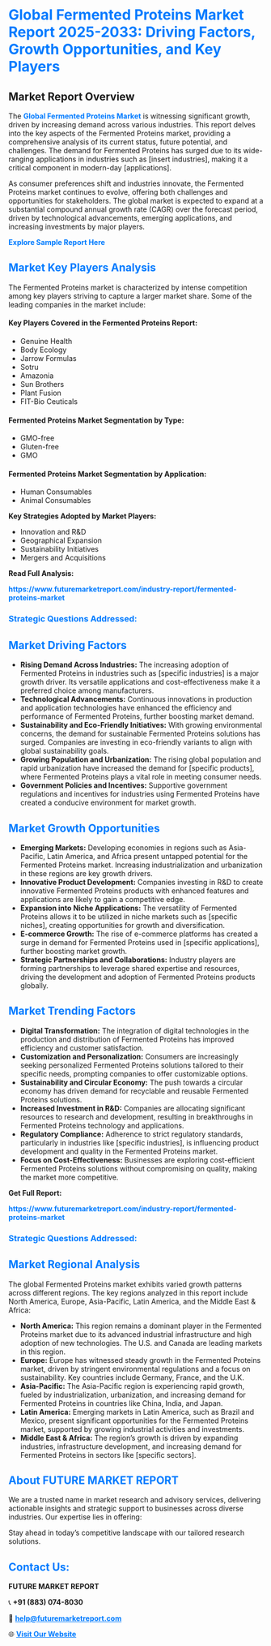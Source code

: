 <h1 style="color: #007BFF;">Global Fermented Proteins Market Report 2025-2033: Driving Factors, Growth Opportunities, and Key Players</h1>

<section id="overview">
<h2>Market Report Overview</h2>
<p>The <a href="https://www.futuremarketreport.com/industry-report/fermented-proteins-market" style="color: #007BFF; text-decoration: none;"><strong>Global Fermented Proteins Market</strong></a> is witnessing significant growth, driven by increasing demand across various industries. This report delves into the key aspects of the Fermented Proteins market, providing a comprehensive analysis of its current status, future potential, and challenges. The demand for Fermented Proteins has surged due to its wide-ranging applications in industries such as [insert industries], making it a critical component in modern-day [applications].</p>
<p>As consumer preferences shift and industries innovate, the Fermented Proteins market continues to evolve, offering both challenges and opportunities for stakeholders. The global market is expected to expand at a substantial compound annual growth rate (CAGR) over the forecast period, driven by technological advancements, emerging applications, and increasing investments by major players.</p>
</section>

<section id="overview">
<p><a href="https://www.futuremarketreport.com/request-sample/reportId=61573" style="color: #007BFF; text-decoration: none;"><strong>Explore Sample Report Here</strong></a></p>
</section>

<section id="key-players">
<h2 style="color: #007BFF;">Market Key Players Analysis</h2>
<p>The Fermented Proteins market is characterized by intense competition among key players striving to capture a larger market share. Some of the leading companies in the market include:</p>
<h4>Key Players Covered in the Fermented Proteins Report:</h4>
<ul><li>Genuine Health</li><li>Body Ecology</li><li>Jarrow Formulas</li><li>Sotru</li><li>Amazonia</li><li>Sun Brothers</li><li>Plant Fusion</li><li>FIT-Bio Ceuticals</li></ul>
<h4>Fermented Proteins Market Segmentation by Type:</h4>
<ul><li>GMO-free</li><li>Gluten-free</li><li>GMO</li></ul>

<h4>Fermented Proteins Market Segmentation by Application:</h4>
<ul><li>Human Consumables</li><li>Animal Consumables</li></ul>
<p><strong>Key Strategies Adopted by Market Players:</strong></p>
<ul>
<li>Innovation and R&D</li>
<li>Geographical Expansion</li>
<li>Sustainability Initiatives</li>
<li>Mergers and Acquisitions</li>
</ul>
</section>

<section>
<p><strong>Read Full Analysis: </strong></p><a href="https://www.futuremarketreport.com/industry-report/fermented-proteins-market" style="color: #007BFF; text-decoration: none;"><strong>https://www.futuremarketreport.com/industry-report/fermented-proteins-market</strong></a>
<h3 style="color: #007BFF;">Strategic Questions Addressed:</h3>
</section>

<section id="driving-factors">
<h2 style="color: #007BFF;">Market Driving Factors</h2>
<ul>
<li><strong>Rising Demand Across Industries:</strong> The increasing adoption of Fermented Proteins in industries such as [specific industries] is a major growth driver. Its versatile applications and cost-effectiveness make it a preferred choice among manufacturers.</li>
<li><strong>Technological Advancements:</strong> Continuous innovations in production and application technologies have enhanced the efficiency and performance of Fermented Proteins, further boosting market demand.</li>
<li><strong>Sustainability and Eco-Friendly Initiatives:</strong> With growing environmental concerns, the demand for sustainable Fermented Proteins solutions has surged. Companies are investing in eco-friendly variants to align with global sustainability goals.</li>
<li><strong>Growing Population and Urbanization:</strong> The rising global population and rapid urbanization have increased the demand for [specific products], where Fermented Proteins plays a vital role in meeting consumer needs.</li>
<li><strong>Government Policies and Incentives:</strong> Supportive government regulations and incentives for industries using Fermented Proteins have created a conducive environment for market growth.</li>
</ul>
</section>

<section id="growth-opportunities">
<h2 style="color: #007BFF;">Market Growth Opportunities</h2>
<ul>
<li><strong>Emerging Markets:</strong> Developing economies in regions such as Asia-Pacific, Latin America, and Africa present untapped potential for the Fermented Proteins market. Increasing industrialization and urbanization in these regions are key growth drivers.</li>
<li><strong>Innovative Product Development:</strong> Companies investing in R&D to create innovative Fermented Proteins products with enhanced features and applications are likely to gain a competitive edge.</li>
<li><strong>Expansion into Niche Applications:</strong> The versatility of Fermented Proteins allows it to be utilized in niche markets such as [specific niches], creating opportunities for growth and diversification.</li>
<li><strong>E-commerce Growth:</strong> The rise of e-commerce platforms has created a surge in demand for Fermented Proteins used in [specific applications], further boosting market growth.</li>
<li><strong>Strategic Partnerships and Collaborations:</strong> Industry players are forming partnerships to leverage shared expertise and resources, driving the development and adoption of Fermented Proteins products globally.</li>
</ul>
</section>

<section id="trending-factors">
<h2 style="color: #007BFF;">Market Trending Factors</h2>
<ul>
<li><strong>Digital Transformation:</strong> The integration of digital technologies in the production and distribution of Fermented Proteins has improved efficiency and customer satisfaction.</li>
<li><strong>Customization and Personalization:</strong> Consumers are increasingly seeking personalized Fermented Proteins solutions tailored to their specific needs, prompting companies to offer customizable options.</li>
<li><strong>Sustainability and Circular Economy:</strong> The push towards a circular economy has driven demand for recyclable and reusable Fermented Proteins solutions.</li>
<li><strong>Increased Investment in R&D:</strong> Companies are allocating significant resources to research and development, resulting in breakthroughs in Fermented Proteins technology and applications.</li>
<li><strong>Regulatory Compliance:</strong> Adherence to strict regulatory standards, particularly in industries like [specific industries], is influencing product development and quality in the Fermented Proteins market.</li>
<li><strong>Focus on Cost-Effectiveness:</strong> Businesses are exploring cost-efficient Fermented Proteins solutions without compromising on quality, making the market more competitive.</li>
</ul>
</section>

<section>
<p><strong>Get Full Report: </strong></p><a href="https://www.futuremarketreport.com/industry-report/fermented-proteins-market" style="color: #007BFF; text-decoration: none;"><strong>https://www.futuremarketreport.com/industry-report/fermented-proteins-market</strong></a>
<h3 style="color: #007BFF;">Strategic Questions Addressed:</h3>
</section>


<section id="regional-analysis">
<h2 style="color: #007BFF;">Market Regional Analysis</h2>
<p>The global Fermented Proteins market exhibits varied growth patterns across different regions. The key regions analyzed in this report include North America, Europe, Asia-Pacific, Latin America, and the Middle East & Africa:</p>
<ul>
<li><strong>North America:</strong> This region remains a dominant player in the Fermented Proteins market due to its advanced industrial infrastructure and high adoption of new technologies. The U.S. and Canada are leading markets in this region.</li>
<li><strong>Europe:</strong> Europe has witnessed steady growth in the Fermented Proteins market, driven by stringent environmental regulations and a focus on sustainability. Key countries include Germany, France, and the U.K.</li>
<li><strong>Asia-Pacific:</strong> The Asia-Pacific region is experiencing rapid growth, fueled by industrialization, urbanization, and increasing demand for Fermented Proteins in countries like China, India, and Japan.</li>
<li><strong>Latin America:</strong> Emerging markets in Latin America, such as Brazil and Mexico, present significant opportunities for the Fermented Proteins market, supported by growing industrial activities and investments.</li>
<li><strong>Middle East & Africa:</strong> The region’s growth is driven by expanding industries, infrastructure development, and increasing demand for Fermented Proteins in sectors like [specific sectors].</li>
</ul>
</section>

<footer>
<h2 style="color: #007BFF;">About FUTURE MARKET REPORT</h2>
<p>We are a trusted name in market research and advisory services, delivering actionable insights and strategic support to businesses across diverse industries. Our expertise lies in offering:</p>

<p>Stay ahead in today’s competitive landscape with our tailored research solutions.</p>

<h2 style="color: #007BFF;">Contact Us:</h2>
<p><strong>FUTURE MARKET REPORT</strong></p>
<p>📞 <strong>+91 (883) 074-8030</strong></p>
<p>📧 <strong><a href="mailto:help@futuremarketreport.com" style="color: #007BFF;">help@futuremarketreport.com</a></strong></p>
<p>🌐 <strong><a href="https://www.futuremarketreport.com/" style="color: #007BFF;">Visit Our Website</a></strong></p>
</footer>